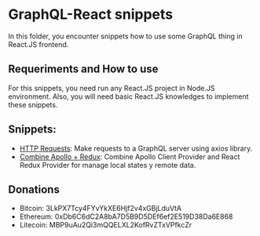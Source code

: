 
# GraphQL-React snippets  

In this folder, you encounter snippets how to use some GraphQL thing in React.JS frontend.

## Requeriments and How to use

For this snippets, you need run any React.JS project in Node.JS environment. Also, you will need basic React.JS knowledges to implement these snippets.

## Snippets:

 - [HTTP Requests](https://github.com/daveporras/graphql-js-examples/blob/master/graphql-react/httpRequests.js): Make requests to a GraphQL server using axios library.
 - [Combine Apollo + Redux](https://github.com/daveporras/graphql-js-examples/blob/master/graphql-react/combineApolloRedux): Combine Apollo Client Provider and React Redux Provider for manage local states y remote data.

## Donations

- Bitcoin: 3LkPX7Tcy4FYvYkXE6Hjf2v4xGBjLduVtA
- Ethereum: 0xDb6C6dC2A8bA7D5B9D5DEf6ef2E519D38Da6E868
- Litecoin: MBP9uAu2Qi3mQQELXL2KofRvZTxVPfkcZr
